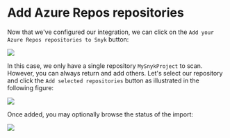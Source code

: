 # Add Azure Repos repositories

Now that we've configured our integration, we can click on the `Add your Azure Repos repositories to Snyk` button:

![](https://partner-workshop-assets.s3.us-east-2.amazonaws.com/snyk\_scan\_10.png)

In this case, we only have a single repository `MySnykProject` to scan. However, you can always return and add others. Let's select our repository and click the `Add selected repositories` button as illustrated in the following figure:

![](https://partner-workshop-assets.s3.us-east-2.amazonaws.com/snyk\_scan\_11.png)

Once added, you may optionally browse the status of the import:

![](https://partner-workshop-assets.s3.us-east-2.amazonaws.com/snyk\_scan\_12.png)
